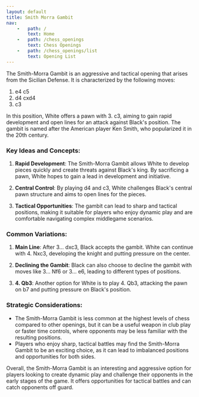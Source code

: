```yaml
---
layout: default
title: Smith Morra Gambit
nav:
    -   path: /
        text: Home
    -   path: /chess_openings
        text: Chess Openings
    -   path: /chess_openings/list
        text: Opening List
---
```


The Smith-Morra Gambit is an aggressive and tactical opening that arises from the Sicilian Defense. It is characterized by the following moves:

1. e4 c5  
2. d4 cxd4  
3. c3

In this position, White offers a pawn with 3. c3, aiming to gain rapid development and open lines for an attack against Black's position. The gambit is named after the American player Ken Smith, who popularized it in the 20th century.

### Key Ideas and Concepts:

1. **Rapid Development**: The Smith-Morra Gambit allows White to develop pieces quickly and create threats against Black's king. By sacrificing a pawn, White hopes to gain a lead in development and initiative.

2. **Central Control**: By playing d4 and c3, White challenges Black's central pawn structure and aims to open lines for the pieces.

3. **Tactical Opportunities**: The gambit can lead to sharp and tactical positions, making it suitable for players who enjoy dynamic play and are comfortable navigating complex middlegame scenarios.

### Common Variations:

1. **Main Line**: After 3... dxc3, Black accepts the gambit. White can continue with 4. Nxc3, developing the knight and putting pressure on the center.

2. **Declining the Gambit**: Black can also choose to decline the gambit with moves like 3... Nf6 or 3... e6, leading to different types of positions.

3. **4. Qb3**: Another option for White is to play 4. Qb3, attacking the pawn on b7 and putting pressure on Black's position.

### Strategic Considerations:

- The Smith-Morra Gambit is less common at the highest levels of chess compared to other openings, but it can be a useful weapon in club play or faster time controls, where opponents may be less familiar with the resulting positions.
- Players who enjoy sharp, tactical battles may find the Smith-Morra Gambit to be an exciting choice, as it can lead to imbalanced positions and opportunities for both sides.

Overall, the Smith-Morra Gambit is an interesting and aggressive option for players looking to create dynamic play and challenge their opponents in the early stages of the game. It offers opportunities for tactical battles and can catch opponents off guard.